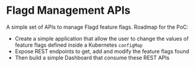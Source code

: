 # Flagd Management APIs

A simple set of APIs to manage Flagd feature flags. 
Roadmap for the PoC: 

- Create a simple application  that allow the user to change the values of feature flags defined inside a Kubernetes `configMap`
- Expose REST endpoints to get, add and modify the feature flags found
- Then build a simple Dashboard that consume these REST APIs


